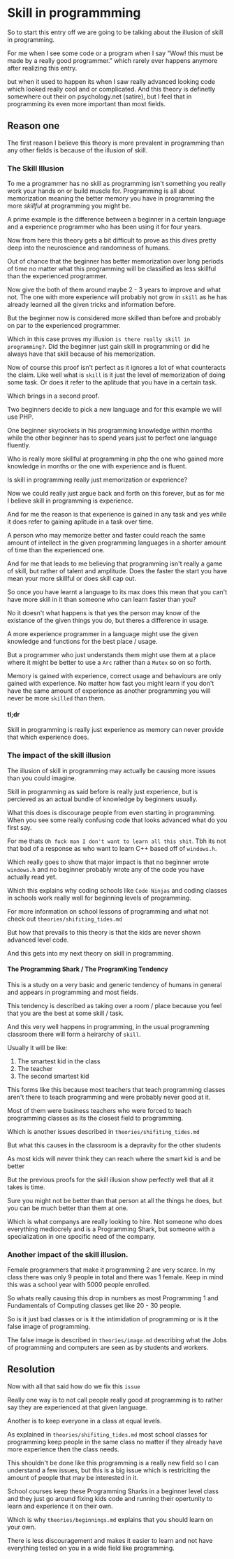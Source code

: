 # Skill in programmming

So to start this entry off we are going to be talking about the illusion of skill in programming.

For me when I see some code or a program when I say "Wow! this must be made by a really good programmer." which rarely ever happens anymore after realizing this entry.

but when it used to happen its when I saw really advanced looking code which looked really cool and or complicated. And this theory is definetly somewhere out their on psychology.net (satire), but I feel that in programming its even more important than most fields.

## Reason one
The first reason I believe this theory is more prevalent in programming than any other fields is because of the illusion of skill.

### The Skill Illusion
To me a programmer has no skill as programming isn't something you really work your hands on or build muscle for. Programming is all about memorization meaning the better memory you have in programming the more *skillful* at programming you might be.

A prime example is the difference between a beginner in a certain language and a experience programmer who has been using it for four years.

Now from here this theory gets a bit difficult to prove as this dives pretty deep into the neuroscience and randomness of humans.

Out of chance that the beginner has better memorization over long periods of time no matter what this programming will be classified as less skillful than the experienced programmer.

Now give the both of them around maybe 2 - 3 years to improve and what not. The one with more experience will probably not grow in `skill` as he has already learned all the given tricks and information before.

But the beginner now is considered more skilled than before and probably on par to the experienced programmer.

Which in this case proves my illusion `is there really skill in programming?`. Did the beginner just gain skill in programming or did he always have that skill because of his memorization.

Now of course this proof isn't perfect as it ignores a lot of what counteracts the claim. Like well what is `skill` is it just the level of memorization of doing some task. Or does it refer to the aplitude that you have in a certain task.

Which brings in a second proof.

Two beginners decide to pick a new language and for this example we will use PHP.

One beginner skyrockets in his programming knowledge within months while the other beginner has to spend years just to perfect one language fluently.

Who is really more skillful at programming in php the one who gained more knowledge in months or the one with experience and is fluent.

Is skill in programming really just memorization or experience?

Now we could really just argue back and forth on this forever, but as for me I believe skill in programming is experience.

And for me the reason is that experience is gained in any task and yes while it does refer to gaining aplitude in a task over time.

A person who may memorize better and faster could reach the same amount of intellect in the given programming languages in a shorter amount of time than the experienced one.

And for me that leads to me believing that programming isn't really a game of skill, but rather of talent and amplitude. Does the faster the start you have mean your more skillful or does skill cap out.

So once you have learnt a language to its max does this mean that you can't have more skill in it than someone who can learn faster than you?

No it doesn't what happens is that yes the person may know of the existance of the given things you do, but theres a difference in usage.

A more experience programmer in a language might use the given knowledge and functions for the best place / usage.

But a programmer who just understands them might use them at a place where it might be better to use a `Arc` rather than a `Mutex` so on so forth.

Memory is gained with experience, correct usage and behaviours are only gained with experience. No matter how fast you might learn if you don't have the same amount of experience as another programming you will never be more `skilled` than them.

#### tl;dr

Skill in programming is really just experience as memory can never provide that which experience does.

### The impact of the skill illusion

The illusion of skill in programming may actually be causing more issues than you could imagine.

Skill in programming as said before is really just experience, but is percieved as an actual bundle of knowledge by beginners usually.

What this does is discourage people from even starting in programming. When you see some really confusing code that looks advanced what do you first say. 

For me thats `Oh fuck man I don't want to learn all this shit`. Tbh its not that bad of a response as who want to learn C++ based off of `windows.h`.

Which really goes to show that major impact is that no beginner wrote `windows.h` and no beginner probably wrote any of the code you have actually read yet.

Which this explains why coding schools like `Code Ninjas` and coding classes in schools work really well for beginning levels of programming.

For more information on school lessons of programming and what not check out `theories/shifiting_tides.md`

But how that prevails to this theory is that the kids are never shown advanced level code.

And this gets into my next theory on skill in programming.

#### The Programming Shark / The ProgramKing Tendency

This is a study on a very basic and generic tendency of humans in general and appears in programming and most fields.

This tendency is described as taking over a room / place because you feel that you are the best at some skill / task.

And this very well happens in programming, in the usual programming classroom there will form a heirarchy of `skill`.

Usually it will be like:

1. The smartest kid in the class
2. The teacher
3. The second smartest kid

This forms like this because most teachers that teach programming classes aren't there to teach programming and were probably never good at it.

Most of them were business teachers who were forced to teach programming classes as its the closest field to programming.

Which is another issues described in `theories/shifiting_tides.md`

But what this causes in the classroom is a depravity for the other students

As most kids will never think they can reach where the smart kid is and be better

But the previous proofs for the skill illusion show perfectly well that all it takes is time.

Sure you might not be better than that person at all the things he does, but you can be much better than them at one.

Which is what companys are really looking to hire. Not someone who does everything mediocrely and is a Programming Shark, but someone with a specialization in one specific need of the company.

### Another impact of the skill illusion.
Female programmers that make it programming 2 are very scarce. In my class there was only 9 people in total and there was 1 female. Keep in mind this was a school year with 5000 people enrolled.

So whats really causing this drop in numbers as most Programming 1 and Fundamentals of Computing classes get like 20 - 30 people.

So is it just bad classes or is it the intimidation of programming or is it the false image of programming.

The false image is described in `theories/image.md` describing what the Jobs of programming and computers are seen as by students and workers.

## Resolution

Now with all that said how do we fix this `issue`

Really one way is to not call people really good at programming is to rather say they are experienced at that given language.

Another is to keep everyone in a class at equal levels.

As explained in `theories/shifiting_tides.md` most school classes for programming keep people in the same class no matter if they already have more experience then the class needs.

This shouldn't be done like this programming is a really new field so I can understand a few issues, but this is a big issue which is restriciting the amount of people that may be interested in it.

School courses keep these Programming Sharks in a beginner level class and they just go around fixing kids code and running their opertunity to learn and experience it on their own.

Which is why `theories/beginnings.md` explains that you should learn on your own.

There is less discouragement and makes it easier to learn and not have everything tested on you in a wide field like programming.